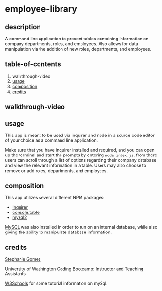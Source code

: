 # employee-library

## description
A command line application to present tables containing information on company departments, roles, and employees. Also allows for data manipulation via the addition of new roles, departments, and employees.

## table-of-contents
1. [walkthrough-video](#walkthrough-video)
2. [usage](#usage)
3. [composition](#composition)
4. [credits](#credits)

## walkthrough-video

## usage
This app is meant to be used via inquirer and node in a source code editor of your choice as a command line application. 

Make sure that you have inquirer installed and required, and you can open up the terminal and start the prompts by entering ``node index.js``. from there users can scroll through a list of options regarding their company database and view the relevant information in a table. Users may also choose to remove or add roles, departments, and employees. 

## composition
This app utilizes several different NPM packages:
- [Inquirer](https://www.npmjs.com/package/inquirer)
- [console.table](https://www.npmjs.com/package/console.table)
- [mysql2](https://www.npmjs.com/package/mysql2)

[MySQL](https://www.mysql.com/) was also installed in order to run on an internal database, while also giving the ability to manipulate database information.

## credits

[Stephanie Gomez](https://github.com/smariagomez)

University of Washington Coding Bootcamp: 
Instructor and Teaching Assistants

[W3Schools](https://www.w3schools.com/mySQl/default.asp) for some tutorial information on mySql.

